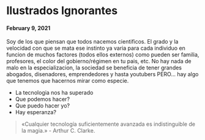 # Ilustrados Ignorantes
#### February 9, 2021

Soy de los que piensan que todos nacemos cientificos. El grado y la velocidad con que se mata ese instinto ya varia para cada individuo en funcion de muchos factores (todos ellos externos) como pueden ser familia, profesores, el color del gobierno/régimen en tu pais, etc. No hay nada de malo en la especializacion, la sociedad se beneficia de tener grandes abogados, disenadores, emprendedores y hasta youtubers PERO... hay algo que tenemos que hacernos mirar como especie.

- La tecnologia nos ha superado
- Que podemos hacer?
- Que puedo hacer yo?
- Hay esperanza?

> «Cualquier tecnología suficientemente avanzada es indistinguible de la magia.»
                                                                - Arthur C. Clarke.

